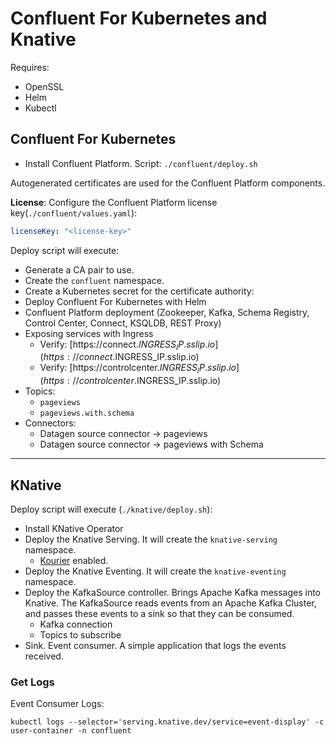 # Confluent For Kubernetes and Knative

Requires:

- OpenSSL
- Helm
- Kubectl
  
## Confluent For Kubernetes

- Install Confluent Platform. Script: `./confluent/deploy.sh`

Autogenerated certificates are used for the Confluent Platform components.

**License**: Configure the Confluent Platform license key(`./confluent/values.yaml`):
  
```yaml
licenseKey: "<license-key>"
```

Deploy script will execute:

- Generate a CA pair to use.
- Create the `confluent` namespace.
- Create a Kubernetes secret for the certificate authority:
- Deploy Confluent For Kubernetes with Helm
- Confluent Platform deployment (Zookeeper, Kafka, Schema Registry, Control Center, Connect, KSQLDB, REST Proxy)
- Exposing services with Ingress
  - Verify: [https://connect.$INGRESS_IP.sslip.io](https://connect.$INGRESS_IP.sslip.io)
  - Verify: [https://controlcenter.$INGRESS_IP.sslip.io](https://controlcenter.$INGRESS_IP.sslip.io)
- Topics:
  - `pageviews`
  - `pageviews.with.schema`
- Connectors:
  - Datagen source connector -> pageviews
  - Datagen source connector -> pageviews with Schema

---

## KNative

Deploy script will execute (`./knative/deploy.sh`):

- Install KNative Operator
- Deploy the Knative Serving. It will create the `knative-serving` namespace.
  - [Kourier](https://github.com/knative-sandbox/net-kourier) enabled.
- Deploy the Knative Eventing. It will create the `knative-eventing` namespace.
- Deploy the KafkaSource controller. Brings Apache Kafka messages into Knative.
  The KafkaSource reads events from an Apache Kafka Cluster, and passes these events to a sink so that they can be consumed.
  - Kafka connection
  - Topics to subscribe
- Sink. Event consumer. A simple application that logs the events received.

### Get Logs

Event Consumer Logs:

`kubectl logs --selector='serving.knative.dev/service=event-display' -c user-container -n confluent`
